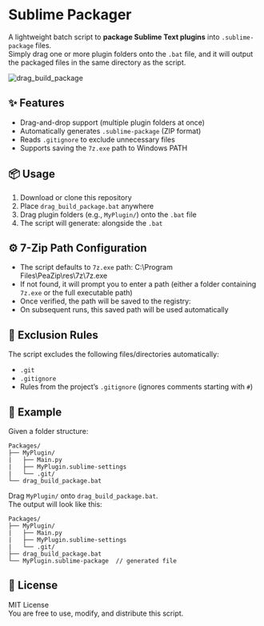 # Sublime Packager

A lightweight batch script to **package Sublime Text plugins** into `.sublime-package` files.  
Simply drag one or more plugin folders onto the `.bat` file, and it will output the packaged files in the same directory as the script.

![drag_build_package](https://github.com/user-attachments/assets/2b9442e7-9d9a-4a75-abe2-bf50010dfbf0)

## ✨ Features

- Drag-and-drop support (multiple plugin folders at once)  
- Automatically generates `.sublime-package` (ZIP format)  
- Reads `.gitignore` to exclude unnecessary files  
- Supports saving the `7z.exe` path to Windows PATH

## 📦 Usage

1. Download or clone this repository  
2. Place `drag_build_package.bat` anywhere  
3. Drag plugin folders (e.g., `MyPlugin/`) onto the `.bat` file  
4. The script will generate: alongside the `.bat`

## ⚙️ 7-Zip Path Configuration

- The script defaults to `7z.exe` path: C:\Program Files\PeaZip\res\7z\7z.exe
- If not found, it will prompt you to enter a path (either a folder containing `7z.exe` or the full executable path)  
- Once verified, the path will be saved to the registry:
- On subsequent runs, this saved path will be used automatically  

## 🧹 Exclusion Rules

The script excludes the following files/directories automatically:

- `.git`
- `.gitignore`
- Rules from the project’s `.gitignore` (ignores comments starting with `#`)  

## 🚀 Example

Given a folder structure:
```
Packages/
├── MyPlugin/
|   ├── Main.py
|   ├── MyPlugin.sublime-settings
|   └── .git/
└── drag_build_package.bat
```

Drag `MyPlugin/` onto `drag_build_package.bat`.  
The output will look like this:
```
Packages/
├── MyPlugin/
|   ├── Main.py
|   ├── MyPlugin.sublime-settings
|   └── .git/
├── drag_build_package.bat
└── MyPlugin.sublime-package  // generated file
```

## 📄 License

MIT License  
You are free to use, modify, and distribute this script.


